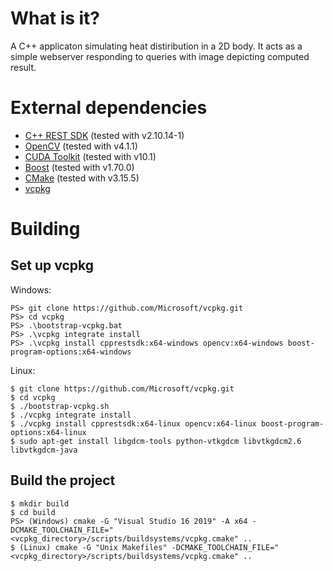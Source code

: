 # What is it?
A C++ applicaton simulating heat distiribution in a 2D body. It acts as a simple webserver responding to queries with image depicting computed result.

# External dependencies
* [C++ REST SDK](https://github.com/microsoft/cpprestsdk) (tested with v2.10.14-1)
* [OpenCV](https://opencv.org/) (tested with v4.1.1)
* [CUDA Toolkit](https://developer.nvidia.com/cuda-downloads) (tested with v10.1)
* [Boost](https://www.boost.org/) (tested with v1.70.0)
* [CMake](https://cmake.org/download/) (tested with v3.15.5)
* [vcpkg](https://github.com/Microsoft/vcpkg)

# Building

## Set up vcpkg
Windows:
```
PS> git clone https://github.com/Microsoft/vcpkg.git
PS> cd vcpkg
PS> .\bootstrap-vcpkg.bat
PS> .\vcpkg integrate install
PS> .\vcpkg install cpprestsdk:x64-windows opencv:x64-windows boost-program-options:x64-windows
```
Linux:
```
$ git clone https://github.com/Microsoft/vcpkg.git
$ cd vcpkg
$ ./bootstrap-vcpkg.sh
$ ./vcpkg integrate install
$ ./vcpkg install cpprestsdk:x64-linux opencv:x64-linux boost-program-options:x64-linux
$ sudo apt-get install libgdcm-tools python-vtkgdcm libvtkgdcm2.6 libvtkgdcm-java
```

## Build the project
```
$ mkdir build
$ cd build
PS> (Windows) cmake -G "Visual Studio 16 2019" -A x64 -DCMAKE_TOOLCHAIN_FILE="<vcpkg_directory>/scripts/buildsystems/vcpkg.cmake" ..
$ (Linux) cmake -G "Unix Makefiles" -DCMAKE_TOOLCHAIN_FILE="<vcpkg_directory>/scripts/buildsystems/vcpkg.cmake" ..
```
